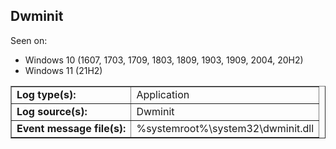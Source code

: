 ## Dwminit

Seen on:
* Windows 10 (1607, 1703, 1709, 1803, 1809, 1903, 1909, 2004, 20H2)
* Windows 11 (21H2)

<table border="1" class="docutils">
  <tbody>
    <tr>
      <td><b>Log type(s):</b></td>
      <td>Application</td>
    </tr>
    <tr>
      <td><b>Log source(s):</b></td>
      <td>Dwminit</td>
    </tr>
    <tr>
      <td><b>Event message file(s):</b></td>
      <td>%systemroot%\system32\dwminit.dll</td>
    </tr>
  </tbody>
</table>

&nbsp;

